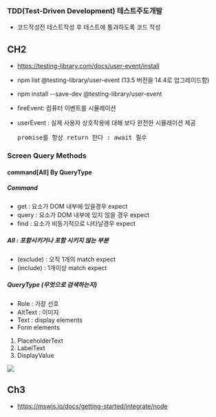 ### TDD(Test-Driven Development) 테스트주도개발
- 코드작성전 테스트작성 후 테스트에 통과하도록 코드 작성


## CH2
- https://testing-library.com/docs/user-event/install
- npm list @testing-library/user-event (13.5 버전을 14.4로 업그레이드함)
- npm install --save-dev @testing-library/user-event


- fireEvent: 컴퓨터 이벤트를 시뮬레이션
- userEvent : 실제 사용자 상호작용에 대해 보다 완전한 시뮬레이션 제공 <pre>promise를 항상 return 한다 : await 필수 </pre>


### Screen Query Methods

#### command[All] By QueryType

##### Command

- get : 요소가 DOM 내부에 있을경우 expect
- query : 요소가 DOM 내부에 있지 않을 경우 expect
- find : 요소가 비동기적으로 나타날경우 expect


##### All : 포함시키거나 포함 시키지 않는 부분
- (exclude) :  오직 1개의 match expect
- (include) :  1개이상 match expect

##### QueryType (무엇으로 검색하는지)
- Role : 가장 선호 
- AltText : 이미지
- Text : display elements
- Form elements
1. PlaceholderText  
2. LabelText 
3. DisplayValue  

![](https://velog.velcdn.com/images/100dongwoo/post/e4fb862b-1520-405d-b21f-b2bf34653abe/image.png)



## Ch3
- https://mswjs.io/docs/getting-started/integrate/node
